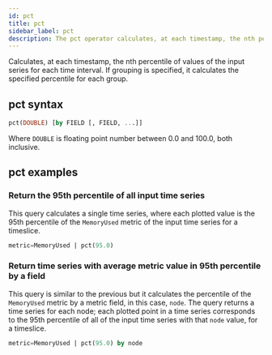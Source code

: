 ```yaml
---
id: pct
title: pct
sidebar_label: pct
description: The pct operator calculates, at each timestamp, the nth percentile of values of a metric time series for each time interval.
---
```



Calculates, at each timestamp, the nth percentile of values of the input series for each time interval. If grouping is specified, it calculates the specified percentile for each group.

## pct syntax

```sql
pct(DOUBLE) [by FIELD [, FIELD, ...]]
```

Where `DOUBLE` is floating point number between 0.0 and 100.0, both inclusive.

## pct examples

### Return the 95th percentile of all input time series

This query calculates a single time series, where each plotted value is the 95th percentile of the `MemoryUsed` metric of the input time series for a timeslice.  

```sql
metric=MemoryUsed | pct(95.0)
```

### Return time series with average metric value in 95th percentile by a field

This query is similar to the previous but it calculates the percentile of the `MemoryUsed` metric by a metric field, in this case, `node`. The query returns a time series for each node; each plotted point in a time series corresponds to the 95th percentile of all of the input time series with that `node` value, for a timeslice.

```sql
metric=MemoryUsed | pct(95.0) by node
```
